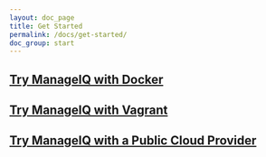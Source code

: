 ```yaml
---
layout: doc_page
title: Get Started
permalink: /docs/get-started/
doc_group: start
---
```


## [Try ManageIQ with Docker](../get-started/docker)

## [Try ManageIQ with Vagrant](../get-started/vagrant)

## [Try ManageIQ with a Public Cloud Provider](../get-started/cloud)
